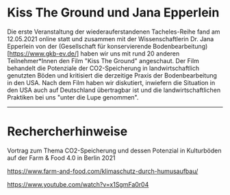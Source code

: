 # Kiss The Ground und Jana Epperlein
Die erste Veranstaltung der wiederauferstandenen Tacheles-Reihe fand am 12.05.2021 online statt und zusammen mit der Wissenschaftlerin Dr. Jana Epperlein von der (Gesellschaft für konservierende Bodenbearbeitung)[https://www.gkb-ev.de/] haben wir uns mit rund 20 anderen Teilnehmer*Innen den Film "Kiss The Ground" angeschaut. Der Film behandelt die Potenziale der CO2-Speicherung in landwirtschaftlich genutzten Böden und kritisiert die derzeitige Praxis der Bodenbearbeitung in den USA. Nach dem Film haben wir diskutiert, inwiefern die Situation in den USA auch auf Deutschland übertragbar ist und die landwirtschaftlichen Praktiken bei uns "unter die Lupe genommen".

***

# Rechercherhinweise

Vortrag zum Thema CO2-Speicherung und dessen Potenzial in Kulturböden auf der Farm & Food 4.0 in Berlin 2021

https://www.farm-and-food.com/klimaschutz-durch-humusaufbau/

https://www.youtube.com/watch?v=x1SgmFa0r04
